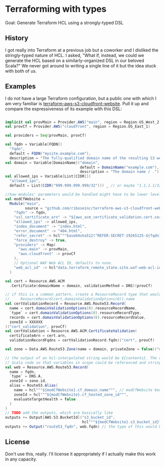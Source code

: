 # Terraforming with types

Goal: Generate Terraform HCL using a strongly-typed DSL

## History

I got really into Terraform at a previous job but a coworker and I disliked the stringly-typed nature of HCL. I asked, "What if, instead, we could we generate the HCL based on a similarly-organized DSL in our beloved Scala?" We never got around to writing a single line of it but the idea stuck with both of us.

## Examples

I do not have a large Terraform configuration, but a public one with which I am very familiar is [terraform-aws-s3-cloudfront-website](https://github.com/riboseinc/terraform-aws-s3-cloudfront-website). Pull it up and compare the expressiveness of its example with this DSL:

```scala

implicit val provMain = Provider.AWS("main", region = Region.US_West_2)
val provCf = Provider.AWS("cloudfront", region = Region.US_East_1)

val providers = Seq(provMain, provCf)

val fqdn = Variable[FQDN](
  "fqdn",
  default = FQDN("mysite.example.com"),
  description = "The fully-qualified domain name of the resulting S3 website.")
val domain = Variable[DomainName]("domain",
                                  default = DomainName("example.com"),
                                  description = "The domain name / .")
val allowed_ips = Variable[List[CIDR]](
  "allowed_ips",
  default = List(CIDR("999.999.999.999/32"))) _ // or maybe "1.1.1.1/32".to_cidr?

//how modules' parameters would be handled might have to be lower level
val modCfWebsite =
  Module("main",
         source = "github.com/riboseinc/terraform-aws-s3-cloudfront-website")(
    "fqdn" -> fqdn,
    "ssl_certificate_arn" -> "${aws_acm_certificate_validation.cert.certificate_arn}",
    "allowed_ips" -> allowed_ips,
    "index_document" -> "index.html",
    "error_document" -> "404.html",
    "refer_secret" -> hcl"""base64sha512("REFER-SECRET-19265125-${fqdn}-52865926")""",
    "force_destroy" -> true,
    "providers" -> Map(
      "aws.main" -> provMain,
      "aws.cloudfront" -> provCf
    ),
    // Optional WAF Web ACL ID, defaults to none.
    "web_acl_id" -> hcl"data.terraform_remote_state.site.waf-web-acl-id"
  )

val cert = Resource.AWS.ACM
  .Certificate(domainName = domain, validationMethod = DNS)(provCf)

// if this is a common pattern, create a ResourceRecord type that would reduce this to something like
//     ResourceRecord(cert.domainValidationOptions(0)).name
val certValidationRecord = Resource.AWS.Route53.Record(
  name = cert.domainValidationOptions(0).resourceRecordName,
  `type` = cert.domainValidationOptions(0).resourceRecordType,
  records = cert.domainValidationOptions(0).resourceRecordValue,
  zoneId = XXXXXX
)("cert_validation", provCf)
val certValidation = Resource.AWS.ACM.CertificateValidation(
  certificateArn = cert.arn,
  validationRecordFqdns = certValidationRecord.fqdn)("cert", provCf)

val zone = Data.AWS.Route53.Zone(name = domain, privateZone = false)("main") // provMain is consumed implicitly

// the output of an hcl-interpolated string would be ${contents}. The contents of ${} would be treated as
// Scala code so that variables in scope could be referenced and stringified
val web = Resource.AWS.Route53.Record(
  name = fqdn,
  `type` = DNS.A,
  zoneId = zone.id,
  alias = Route53.Alias(
    name = hcl"""${modCfWebsite}.cf_domain_name""", // modCfWebsite becomes "module.main" because of the name passed to the constructor
    zoneId = hcl"""${modCfWebsite}.cf_hosted_zone_id""",
    evaluateTargetHealth = false
  )
)
// TODO add the outputs, which are basically like
outputs += Output[AWS.S3.BucketId]("s3_bucket_id",
                                   hcl"""${modCfWebsite}.s3_bucket_id}""")
outputs += Output("route53_fqdn", web.fqdn) // the type of this would be Output[FQDN], implied because Resource.AWS.Route53.Record#fqdn would be of type FQDN.

```

## License

Don't use this, really. I'll license it appropriately if I actually make this work in any capacity.
